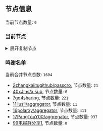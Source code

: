 
## 节点信息
当前节点数量: `0`
### 当前节点
<details>
  <summary>展开复制节点</summary>

    

</details>

### 鸣谢名单
当前合并节点总数: `1604`
- [2zhangkaiitugithub/passcro](https://github.com/zhangkaiitugithub/passcro), 节点数量: `21`
- [40xJins/x.sub](https://github.com/0xJins/x.sub), 节点数量: `0`
- [7go4sharing](https://github.com/go4sharing), 节点数量: `221`
- [11liusil/aggregator](https://github.com/liusil/aggregator), 节点数量: `11`
- [16polarxy/aggregator](https://github.com/polarxy/aggregator), 节点数量: `411`
- [17PangTouY00/aggregator](https://github.com/PangTouY00/aggregator), 节点数量: `937`
- [99电报群分享1](https://github.com/cdddbc/getAirport), 节点数量: `0`


